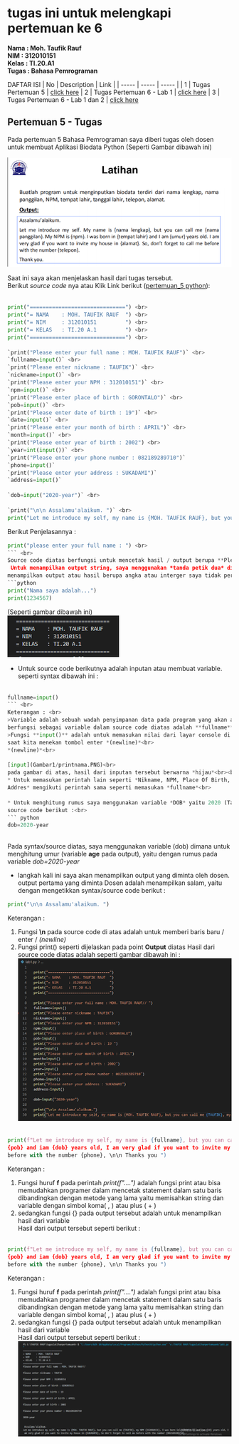 # **tugas ini untuk melengkapi pertemuan ke 6**

**Nama : Moh. Taufik Rauf** <br>
**NIM  : 312010151** <br>
**Kelas : TI.20.A1** <br>
**Tugas : Bahasa Pemrograman** <br>

DAFTAR ISI
| No | Description | Link |
| ----- | ----- | ----- |
| 1 | Tugas Pertemuan 5 | [click here](#pertemuan-5---tugas)
| 2 | Tugas Pertemuan 6 - Lab 1 | [click here](#pertemuan-6---Lab-1)
| 3 | Tugas Pertemuan 6 - Lab 1 dan 2 | [click here](#pertemuan-6---Lab-1-2)

## Pertemuan 5 - Tugas

Pada pertemuan 5 Bahasa Pemrograman saya diberi tugas oleh dosen untuk membuat Aplikasi Biodata Python (Seperti Gambar dibawah ini) <br>

![Tugas](Gambar/upik.png)

Saat ini saya akan menjelaskan hasil dari tugas tersebut. <br>
Berikut *source code* nya atau Klik Link berikut ([pertemuan_5 python](pertemuan_5.py)): <br>
```python <br>

print("==============================") <br> 
print("= NAMA    : MOH. TAUFIK RAUF  ") <br>
print("= NIM     : 312010151         ") <br>
print("= KELAS   : TI.20 A.1         ") <br>
print("==============================") <br>

`print("Please enter your full name : MOH. TAUFIK RAUF")` <br>
`fullname=input()` <br>
`print("Please enter nickname : TAUFIK")` <br>
`nickname=input()` <br>
`print("Please enter your NPM : 312010151")` <br>
`npm=input()` <br>
`print("Please enter place of birth : GORONTALO")` <br>
`pob=input()` <br>
`print("Please enter date of birth : 19")` <br> 
`date=input()` <br>
`print("Please enter your month of birth : APRIL")` <br>
`month=input()` <br>
`print("Please enter year of birth : 2002") <br>
`year=int(input())` <br>
`print("Please enter your phone number : 082189289710")`
`phone=input()`
`print("Please enter your address : SUKADAMI")`
`address=input()`

`dob=input("2020-year")` <br>

`print("\n\n Assalamu'alaikum. ")` <br>
print("Let me introduce my self, my name is {MOH. TAUFIK RAUF}, but you can call me {TAUFIK}, my NPM {312010151}, I was born in {GORONTALO} and iam {18} years old, I am very glad if you want to invite my house in {Perum.Citra Graha Prima}, So don't forget to call me before with the number {082189289710}, \n\n Thanks you ")


```
Berikut Penjelasannya :<br>

```python
print("please enter your full name : ") <br>
``` <br>
Source code diatas berfungsi untuk mencetak hasil / output berupa **Please enter your full name :** ". <br>
 Untuk menampilkan output string, saya menggunakan *tanda petik dua* didalam fungsi print(), sedangkan jika saya ingin 
menampilkan output atau hasil berupa angka atau interger saya tidak perlu menggunakan *tanda petik dua*. Contohnya : <br>
```python
print("Nama saya adalah...")
print(1234567)
```
(Seperti gambar dibawah ini)<br> 
![Output](Gambar/upik2.PNG)
* Untuk source code berikutnya adalah inputan atau membuat variable. seperti syntax dibawah ini :

 ```python

fullname=input()
``` <br>
Keterangan : <br> 
>Variable adalah sebuah wadah penyimpanan data pada program yang akan akan digunakan selama program itu berjalan. yang 
berfungsi sebagai variable dalam source code diatas adalah **fullname** . <br>
>Fungsi **input()** adalah untuk memasukan nilai dari layar console di command prompt, lalu kemudian mengembalikan nilai 
saat kita menekan tombol enter *(newline)*<br> 
 *(newline)*<br>

[input](Gambar1/printnama.PNG)<br>
pada gambar di atas, hasil dari inputan tersebut berwarna *hijau*<br><br>
* Untuk memasukan perintah lain seperti *Nikname, NPM, Place Of Birth, Date Of Birth, Year Of Birth, Phone Number, and 
Addres* mengikuti perintah sama seperti memasukan *fullname*<br>

* Untuk menghitung rumus saya menggunakan variable *DOB* yaitu 2020 (Tahun sekarang) dikurangin dengan Year of Birt, pada 
source code berikut :<br>
``` python
dob=2020-year
```
<br> Pada syntax/source diatas, saya menggunakan variable (dob) dimana untuk menghitung umur (variable **age** pada 
output), yaitu dengan rumus pada variable *dob=2020-year*
<br>

* langkah kali ini saya akan menampilkan output yang diminta oleh dosen.<br>
output pertama yang diminta Dosen adalah menampilkan salam, yaitu dengan mengetikkan syntax/source code berikut :
``` python
print("\n\n Assalamu'alaikum. ")
```
 Keterangan :
1. Fungsi **\n** pada source code di atas adalah untuk memberi baris baru / enter / *(newline)*
2. Fungsi print() seperti dijelaskan pada point **Output** diatas
Hasil dari source code diatas adalah seperti gambar dibawah ini :<br>
![Output Salam](Gambar/upik4.PNG)

``` python

print(f"Let me introduce my self, my name is {fullname}, but you can call me {nickname}, my NPM {npm}, I was born in 
{pob} and iam {dob} years old, I am very glad if you want to invite my house in {address}, So don't forget to call me 
before with the number {phone}, \n\n Thanks you ")
``` 
Keterangan : 
1. Fungsi huruf **f** pada perintah *print(f"....")* adalah fungsi print atau bisa memudahkan programer dalam mencetak 
statement dalam satu baris dibandingkan dengan metode yang lama yaitu memisahkan string dan variable dengan simbol koma( 
, ) atau plus ( + )<br>
2. sedangkan fungsi {} pada output tersebut adalah untuk menampilkan hasil dari variable<br>
Hasil dari output tersebut seperti berikut :<br>


``` python

print(f"Let me introduce my self, my name is {fullname}, but you can call me {nickname}, my NPM {npm}, I was born in 
{pob} and iam {dob} years old, I am very glad if you want to invite my house in {address}, So don't forget to call me 
before with the number {phone}, \n\n Thanks you ")
``` 
Keterangan : 
1. Fungsi huruf **f** pada perintah *print(f"....")* adalah fungsi print atau bisa memudahkan programer dalam mencetak 
statement dalam satu baris dibandingkan dengan metode yang lama yaitu memisahkan string dan variable dengan simbol koma( 
, ) atau plus ( + )<br>
2. sedangkan fungsi {} pada output tersebut adalah untuk menampilkan hasil dari variable<br>
Hasil dari output tersebut seperti berikut :<br>
![Output Salam](Gambar/upik5.PNG)
